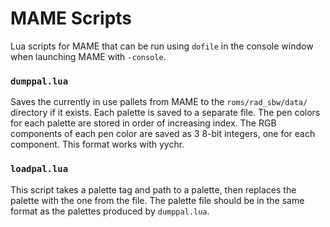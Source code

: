 # MAME Scripts

Lua scripts for MAME that can be run using `dofile` in the console window when launching MAME with `-console`.

### `dumppal.lua`

Saves the currently in use pallets from MAME to the `roms/rad_sbw/data/` directory if it exists. Each palette is saved to a separate file. The pen colors for each palette are stored in order of increasing index. The RGB components of each pen color are saved as 3 8-bit integers, one for each component. This format works with yychr.

### `loadpal.lua`

This script takes a palette tag and path to a palette, then replaces the palette with the one from the file. The palette file should be in the same format as the palettes produced by `dumppal.lua`.
